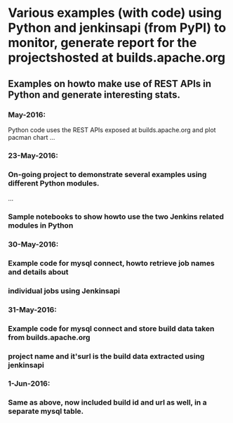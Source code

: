# Various examples (with code) using Python and jenkinsapi (from PyPI) to monitor, generate report for the projectshosted at builds.apache.org

## Examples on howto make use of REST APIs in Python and generate interesting stats.

### May-2016:

Python code uses the REST APIs exposed at builds.apache.org and plot pacman chart
...


### 23-May-2016: 

### On-going project to demonstrate several examples using different Python modules. 
...

### Sample notebooks to show howto use the two Jenkins related modules in Python

### 30-May-2016: 

### Example code for mysql connect, howto retrieve job names and details about 
### individual jobs using Jenkinsapi

### 31-May-2016: 

### Example code for mysql connect and store build data taken from builds.apache.org
### project name and it'surl is the build data extracted using jenkinsapi

### 1-Jun-2016:

### Same as above, now included build id and url as well, in a separate mysql table.
